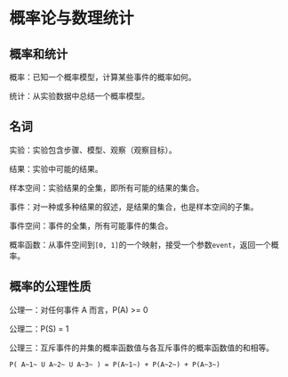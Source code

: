 # 概率论与数理统计

## 概率和统计

概率：已知一个概率模型，计算某些事件的概率如何。

统计：从实验数据中总结一个概率模型。





## 名词

实验：实验包含步骤、模型、观察（观察目标）。

结果：实验中可能的结果。

样本空间：实验结果的全集，即所有可能的结果的集合。

事件：对一种或多种结果的叙述，是结果的集合，也是样本空间的子集。

事件空间：事件的全集，所有可能事件的集合。

概率函数：从事件空间到`[0, 1]`的一个映射，接受一个参数`event`，返回一个概率。



## 概率的公理性质

公理一：对任何事件 A 而言，P(A) >= 0

公理二：P(S) = 1

公理三：互斥事件的并集的概率函数值与各互斥事件的概率函数值的和相等。

`P( A~1~ U A~2~ U A~3~ ) = P(A~1~) + P(A~2~) + P(A~3~)`